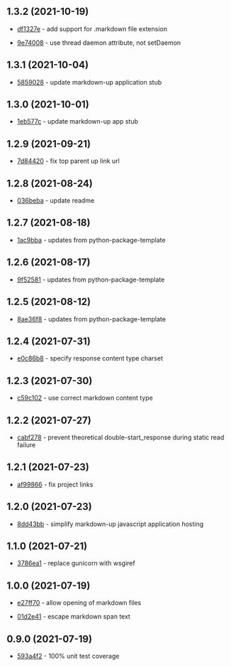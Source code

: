 ## 1.3.2 (2021-10-19)

- [df1327e](https://github.com/craigahobbs/markdown-up-py/commit/df1327e) - add support for .markdown file extension

- [9e74008](https://github.com/craigahobbs/markdown-up-py/commit/9e74008) - use thread daemon attribute, not setDaemon

## 1.3.1 (2021-10-04)

- [5859028](https://github.com/craigahobbs/markdown-up-py/commit/5859028) - update markdown-up application stub

## 1.3.0 (2021-10-01)

- [1eb577c](https://github.com/craigahobbs/markdown-up-py/commit/1eb577c) - update markdown-up app stub

## 1.2.9 (2021-09-21)

- [7d84420](https://github.com/craigahobbs/markdown-up-py/commit/7d84420) - fix top parent up link url

## 1.2.8 (2021-08-24)

- [036beba](https://github.com/craigahobbs/markdown-up-py/commit/036beba) - update readme

## 1.2.7 (2021-08-18)

- [1ac9bba](https://github.com/craigahobbs/markdown-up-py/commit/1ac9bba) - updates from python-package-template

## 1.2.6 (2021-08-17)

- [9f52581](https://github.com/craigahobbs/markdown-up-py/commit/9f52581) - updates from python-package-template

## 1.2.5 (2021-08-12)

- [8ae36f8](https://github.com/craigahobbs/markdown-up-py/commit/8ae36f8) - updates from python-package-template

## 1.2.4 (2021-07-31)

- [e0c86b8](https://github.com/craigahobbs/markdown-up-py/commit/e0c86b8) - specify response content type charset

## 1.2.3 (2021-07-30)

- [c59c102](https://github.com/craigahobbs/markdown-up-py/commit/c59c102) - use correct markdown content type

## 1.2.2 (2021-07-27)

- [cabf278](https://github.com/craigahobbs/markdown-up-py/commit/cabf278) - prevent theoretical double-start_response during static read failure

## 1.2.1 (2021-07-23)

- [af99866](https://github.com/craigahobbs/markdown-up-py/commit/af99866) - fix project links

## 1.2.0 (2021-07-23)

- [8dd43bb](https://github.com/craigahobbs/markdown-up-py/commit/8dd43bb) - simplify markdown-up javascript application hosting

## 1.1.0 (2021-07-21)

- [3786ea1](https://github.com/craigahobbs/markdown-up-py/commit/3786ea1) - replace gunicorn with wsgiref

## 1.0.0 (2021-07-19)

- [e27ff70](https://github.com/craigahobbs/markdown-up-py/commit/e27ff70) - allow opening of markdown files

- [01d2e41](https://github.com/craigahobbs/markdown-up-py/commit/01d2e41) - escape markdown span text

## 0.9.0 (2021-07-19)

- [593a4f2](https://github.com/craigahobbs/markdown-up-py/commit/593a4f2) - 100% unit test coverage
